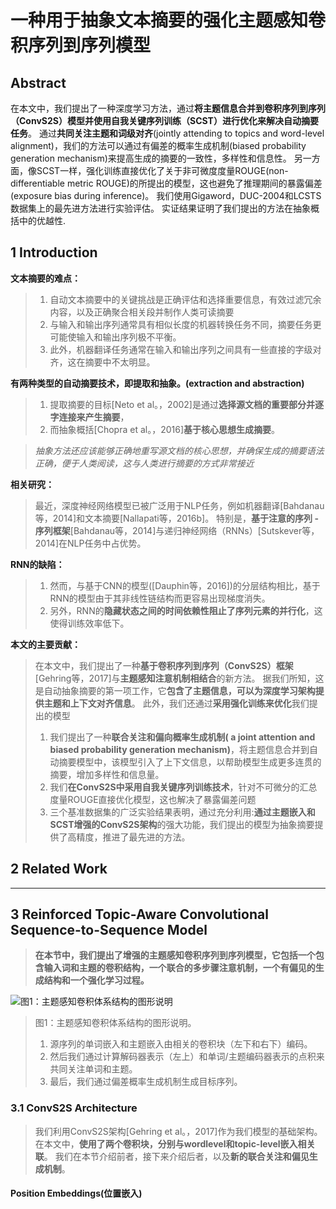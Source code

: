 # 一种用于抽象文本摘要的强化主题感知卷积序列到序列模型
## Abstract
在本文中，我们提出了一种深度学习方法，通过**将主题信息合并到卷积序列到序列（ConvS2S）模型并使用自我关键序列训练（SCST）进行优化来解决自动摘要任务**。
通过**共同关注主题和词级对齐**(jointly attending to topics and word-level alignment)，我们的方法可以通过有偏差的概率生成机制(biased probability generation mechanism)来提高生成的摘要的一致性，多样性和信息性。
另一方面，像SCST一样，强化训练直接优化了关于非可微度度量ROUGE(non-differentiable metric ROUGE)的所提出的模型，这也避免了推理期间的暴露偏差(exposure bias during inference)。
我们使用Gigaword，DUC-2004和LCSTS数据集上的最先进方法进行实验评估。
实证结果证明了我们提出的方法在抽象概括中的优越性.
## 1 Introduction
**文本摘要的难点：**
>1. 自动文本摘要中的关键挑战是正确评估和选择重要信息，有效过滤冗余内容，以及正确聚合相关段并制作人类可读摘要
>2. 与输入和输出序列通常具有相似长度的机器转换任务不同，摘要任务更可能使输入和输出序列极不平衡。
>3. 此外，机器翻译任务通常在输入和输出序列之间具有一些直接的字级对齐，这在摘要中不太明显。 

**有两种类型的自动摘要技术，即提取和抽象。(extraction and abstraction)**
>1. 提取摘要的目标[Neto et al。，2002]是通过**选择源文档的重要部分并逐字连接来产生摘要**，
>2. 而抽象概括[Chopra et al。，2016]**基于核心思想生成摘要**。

>*抽象方法还应该能够正确地重写源文档的核心思想，并确保生成的摘要语法正确，便于人类阅读，这与人类进行摘要的方式非常接近*

**相关研究：**
>最近，深度神经网络模型已被广泛用于NLP任务，例如机器翻译[Bahdanau等，2014]和文本摘要[Nallapati等，2016b]。
特别是，**基于注意的序列 - 序列框架**[Bahdanau等，2014]与递归神经网络（RNNs）[Sutskever等，2014]在NLP任务中占优势。

**RNN的缺陷：**
>1. 然而，与基于CNN的模型([Dauphin等，2016])的分层结构相比，基于RNN的模型由于其非线性链结构而更容易出现梯度消失。
>2. 另外，RNN的**隐藏状态之间的时间依赖性阻止了序列元素的并行化**，这使得训练效率低下。

**本文的主要贡献：**
>在本文中，我们提出了一种**基于卷积序列到序列（ConvS2S）框架**[Gehring等，2017]与**主题感知注意机制相结合**的新方法。
据我们所知，这是自动抽象摘要的第一项工作，它**包含了主题信息，可以为深度学习架构提供主题和上下文对齐信息**。
此外，我们还通过**采用强化训练来优化**我们提出的模型
>1. 我们提出了一种**联合关注和偏向概率生成机制( a joint attention and biased probability generation mechanism)**，将主题信息合并到自动摘要模型中，该模型引入了上下文信息，以帮助模型生成更多连贯的摘要，增加多样性和信息量。
>2. 我们**在ConvS2S中采用自我关键序列训练技术**，针对不可微分的汇总度量ROUGE直接优化模型，这也解决了暴露偏差问题
>3. 三个基准数据集的广泛实验结果表明，通过充分利用:**通过主题嵌入和SCST增强的ConvS2S架构**的强大功能，我们提出的模型为抽象摘要提供了高精度，推进了最先进的方法。 

## 2 Related Work
*****
## 3 Reinforced Topic-Aware Convolutional Sequence-to-Sequence Model
>**在本节中，我们提出了增强的主题感知卷积序列到序列模型，它包括一个包含输入词和主题的卷积结构，一个联合的多步骤注意机制，一个有偏见的生成结构和一个强化学习过程。**

![图1：主题感知卷积体系结构的图形说明](https://i.loli.net/2019/04/03/5ca44483e25dd.jpg)
> 图1：主题感知卷积体系结构的图形说明。
>1. 源序列的单词嵌入和主题嵌入由相关的卷积块（左下和右下）编码。
>2. 然后我们通过计算解码器表示（左上）和单词/主题编码器表示的点积来共同关注单词和主题。
>3. 最后，我们通过偏差概率生成机制生成目标序列。

### 3.1  ConvS2S Architecture
>我们利用ConvS2S架构[Gehring et al。，2017]作为我们模型的基础架构。
在本文中，**使用了两个卷积块，分别与wordlevel和topic-level嵌入相关联**。
我们在本节介绍前者，接下来介绍后者，以及**新的联合关注和偏见生成机制**。

#### Position Embeddings(位置嵌入)



